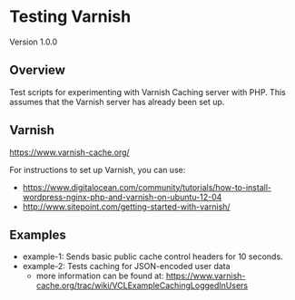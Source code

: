 # Testing Varnish #
Version 1.0.0

## Overview ##
Test scripts for experimenting with Varnish Caching server with PHP. This assumes that the Varnish server has already been set up. 

## Varnish ##
https://www.varnish-cache.org/

For instructions to set up Varnish, you can use: 
- https://www.digitalocean.com/community/tutorials/how-to-install-wordpress-nginx-php-and-varnish-on-ubuntu-12-04
- http://www.sitepoint.com/getting-started-with-varnish/

## Examples ##
- example-1: Sends basic public cache control headers for 10 seconds.
- example-2: Tests caching for JSON-encoded user data
	- more information can be found at: https://www.varnish-cache.org/trac/wiki/VCLExampleCachingLoggedInUsers
